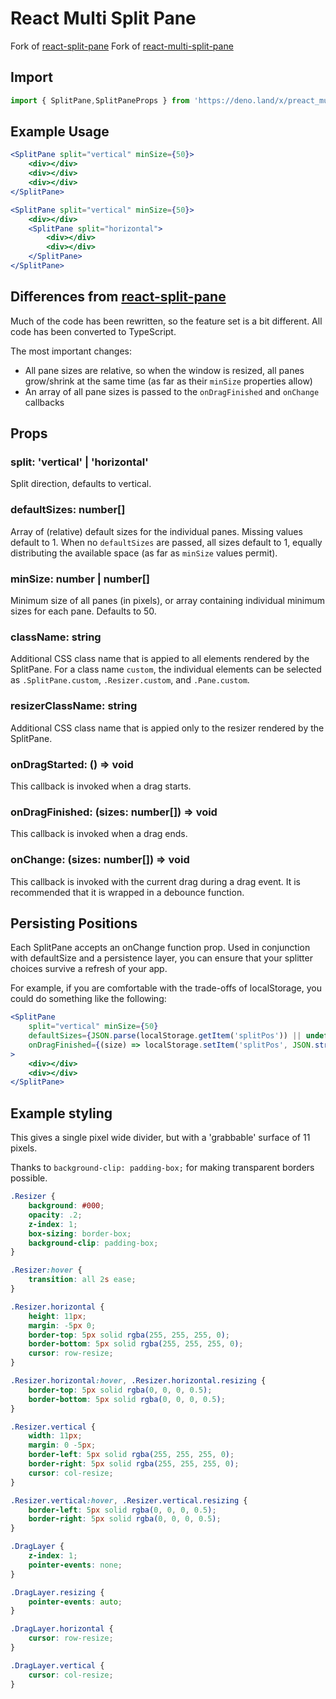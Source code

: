 # React Multi Split Pane

Fork of [react-split-pane](https://github.com/tomkp/react-split-pane) 
Fork of [react-multi-split-pane](https://github.com/neoraider/react-multi-split-pane) 

## Import

```ts
import { SplitPane,SplitPaneProps } from 'https://deno.land/x/preact_multi_split_pane/mod.ts';
```

## Example Usage
```jsx
<SplitPane split="vertical" minSize={50}>
    <div></div>
    <div></div>
    <div></div>
</SplitPane>
```

```jsx
<SplitPane split="vertical" minSize={50}>
    <div></div>
    <SplitPane split="horizontal">
        <div></div>
        <div></div>
    </SplitPane>
</SplitPane>
```

## Differences from [react-split-pane](https://github.com/tomkp/react-split-pane)

Much of the code has been rewritten, so the feature set is a bit different. All
code has been converted to TypeScript.

The most important changes:

* All pane sizes are relative, so when the window is resized, all panes
  grow/shrink at the same time (as far as their `minSize` properties allow)
* An array of all pane sizes is passed to the `onDragFinished` and `onChange`
  callbacks

## Props
### split: 'vertical' | 'horizontal'
Split direction, defaults to vertical.

### defaultSizes: number[]
Array of (relative) default sizes for the individual panes. Missing values
default to 1. When no `defaultSizes` are passed, all sizes default to 1,
equally distributing the available space (as far as `minSize` values permit).

### minSize: number | number[]
Minimum size of all panes (in pixels), or array containing individual minimum
sizes for each pane. Defaults to 50.

### className: string
Additional CSS class name that is appied to all elements rendered by the
SplitPane. For a class name `custom`, the individual elements can be selected as
`.SplitPane.custom`, `.Resizer.custom`, and `.Pane.custom`.

### resizerClassName: string
Additional CSS class name that is appied only to the resizer rendered by the
SplitPane.

### onDragStarted: () => void
This callback is invoked when a drag starts.

### onDragFinished: (sizes: number[]) => void
This callback is invoked when a drag ends.

### onChange: (sizes: number[]) => void
This callback is invoked with the current drag during a drag event. It is
recommended that it is wrapped in a debounce function.

## Persisting Positions

Each SplitPane accepts an onChange function prop.  Used in conjunction with
defaultSize and a persistence layer, you can ensure that your splitter choices
survive a refresh of your app.

For example, if you are comfortable with the trade-offs of localStorage, you
could do something like the following:

```jsx
<SplitPane
    split="vertical" minSize={50}
    defaultSizes={JSON.parse(localStorage.getItem('splitPos')) || undefined}
    onDragFinished={(size) => localStorage.setItem('splitPos', JSON.stringify(size))}
>
    <div></div>
    <div></div>
</SplitPane>
```

## Example styling

This gives a single pixel wide divider, but with a 'grabbable' surface of 11
pixels.

Thanks to `background-clip: padding-box;` for making transparent borders
possible.


```css
.Resizer {
    background: #000;
    opacity: .2;
    z-index: 1;
    box-sizing: border-box;
    background-clip: padding-box;
}

.Resizer:hover {
    transition: all 2s ease;
}

.Resizer.horizontal {
    height: 11px;
    margin: -5px 0;
    border-top: 5px solid rgba(255, 255, 255, 0);
    border-bottom: 5px solid rgba(255, 255, 255, 0);
    cursor: row-resize;
}

.Resizer.horizontal:hover, .Resizer.horizontal.resizing {
    border-top: 5px solid rgba(0, 0, 0, 0.5);
    border-bottom: 5px solid rgba(0, 0, 0, 0.5);
}

.Resizer.vertical {
    width: 11px;
    margin: 0 -5px;
    border-left: 5px solid rgba(255, 255, 255, 0);
    border-right: 5px solid rgba(255, 255, 255, 0);
    cursor: col-resize;
}

.Resizer.vertical:hover, .Resizer.vertical.resizing {
    border-left: 5px solid rgba(0, 0, 0, 0.5);
    border-right: 5px solid rgba(0, 0, 0, 0.5);
}

.DragLayer {
	z-index: 1;
	pointer-events: none;
}

.DragLayer.resizing {
	pointer-events: auto;
}

.DragLayer.horizontal {
	cursor: row-resize;
}

.DragLayer.vertical {
	cursor: col-resize;
}
```
